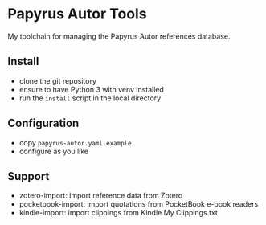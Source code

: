 # Papyrus Autor Tools
My toolchain for managing the Papyrus Autor references database.

## Install

- clone the git repository
- ensure to have Python 3 with venv installed
- run the ```install``` script in the local directory

## Configuration

- copy ```papyrus-autor.yaml.example```
- configure as you like

## Support

- zotero-import: import reference data from Zotero
- pocketbook-import: import quotations from PocketBook e-book readers
- kindle-import: import clippings from Kindle My Clippings.txt
